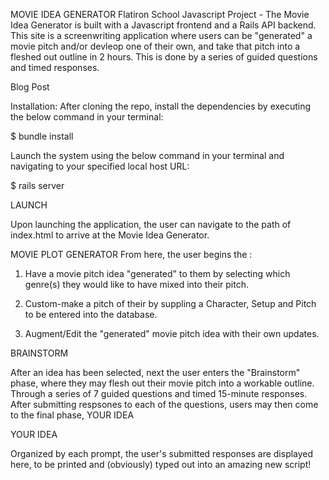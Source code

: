
MOVIE IDEA GENERATOR
Flatiron School Javascript Project - The Movie Idea Generator is built with a Javascript frontend and a Rails API backend. This site is a screenwriting application where users can be "generated" a movie pitch and/or devleop one of their own, and take that pitch into a fleshed out outline in 2 hours. This is done by a series of guided questions and timed responses.

Blog Post

Installation:
After cloning the repo, install the dependencies by executing the below command in your terminal:

$ bundle install

Launch the system using the below command in your terminal and navigating to your specified local host URL:

$ rails server

LAUNCH 

Upon launching the application, the user can navigate to the path of index.html to arrive at the Movie Idea Generator.

MOVIE PLOT GENERATOR
From here, the user begins the :

1) Have a movie pitch idea "generated" to them by
selecting which genre(s) they would like to have mixed into their pitch.

2) Custom-make a pitch of their by suppling a Character, Setup and Pitch to be entered into the database.

3) Augment/Edit the "generated" movie pitch idea with their own updates.

BRAINSTORM

After an idea has been selected, next the user enters the "Brainstorm" phase, where they may flesh out their movie pitch into a workable outline. Through a series of 7 guided questions and timed 15-minute responses. After submitting respsones to each of the questions, users may then come to the final phase, YOUR IDEA

YOUR IDEA

Organized by each prompt, the user's submitted responses are displayed here, to be printed and (obviously) typed out into an amazing new script!

